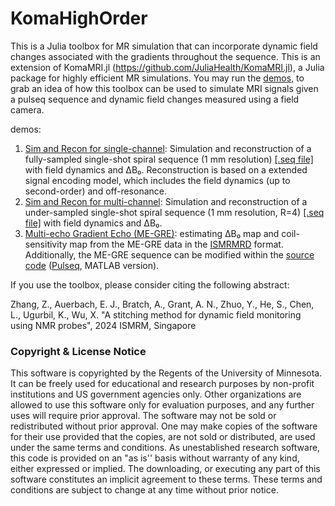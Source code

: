 # KomaHighOrder

This is a Julia toolbox for MR simulation that can incorporate dynamic field changes associated with the gradients throughout the sequence.
This is an extension of KomaMRI.jl (https://github.com/JuliaHealth/KomaMRI.jl), a Julia package for highly efficient MR simulations.
You may run the [demos](https://github.com/BennyZhang-Codes/KomaHighOrder/blob/master/demo), to grab an idea of how this toolbox can be used to simulate MRI signals given a pulseq sequence and dynamic field changes measured using a field camera.

demos:

1. [Sim and Recon for single-channel](https://github.com/BennyZhang-Codes/KomaHighOrder/tree/master/demo/SingleChannel): Simulation and reconstruction of a fully-sampled single-shot spiral sequence (1 mm resolution) [[.seq file]](https://github.com/BennyZhang-Codes/KomaHighOrder/blob/master/demo/Sequence/1mm_R1.seq) with field dynamics and ΔB₀. Reconstruction is based on a extended signal encoding model, which includes the field dynamics (up to second-order) and off-resonance.
2. [Sim and Recon for multi-channel](https://github.com/BennyZhang-Codes/KomaHighOrder/tree/master/demo/MultiChannel): Simulation and reconstruction of a under-sampled single-shot spiral sequence (1 mm resolution, R=4) [[.seq file]](https://github.com/BennyZhang-Codes/KomaHighOrder/blob/master/demo/MultiChannel/xw_sp2d_7T-1mm-200-r4-noSync-fa90.seq) with field dynamics and ΔB₀.
3. [Multi-echo Gradient Echo (ME-GRE)](https://github.com/BennyZhang-Codes/KomaHighOrder/blob/master/demo/Muti-echo_GRE): estimating ΔB₀ map and coil-sensitivity map from the ME-GRE data in the [ISMRMRD](https://github.com/ismrmrd/ismrmrd) format. Additionally, the ME-GRE sequence can be modified within the [source code](https://github.com/BennyZhang-Codes/KomaHighOrder/blob/master/demo/Muti-echo_GRE/pulseq) ([Pulseq](https://github.com/pulseq/pulseq), MATLAB version).

If you use the toolbox, please consider citing the following abstract:

Zhang, Z., Auerbach, E. J., Bratch, A., Grant, A. N., Zhuo, Y., He, S., Chen, L., Ugurbil, K., Wu, X. "A stitching method for dynamic field monitoring using NMR probes", 2024 ISMRM, Singapore

### Copyright & License Notice

This software is copyrighted by the Regents of the University of Minnesota. It can be freely used for educational and research purposes by non-profit institutions and US government agencies only.
Other organizations are allowed to use this software only for evaluation purposes, and any further uses will require prior approval. The software may not be sold or redistributed without prior approval.
One may make copies of the software for their use provided that the copies, are not sold or distributed, are used under the same terms and conditions.
As unestablished research software, this code is provided on an "as is'' basis without warranty of any kind, either expressed or implied.
The downloading, or executing any part of this software constitutes an implicit agreement to these terms. These terms and conditions are subject to change at any time without prior notice.
